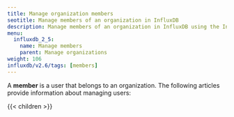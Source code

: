 ```yaml
---
title: Manage organization members
seotitle: Manage members of an organization in InfluxDB
description: Manage members of an organization in InfluxDB using the InfluxDB UI or CLI.
menu:
  influxdb_2_5:
    name: Manage members
    parent: Manage organizations
weight: 106
influxdb/v2.6/tags: [members]
---
```


A **member** is a user that belongs to an organization.
The following articles provide information about managing users:

{{< children >}}
